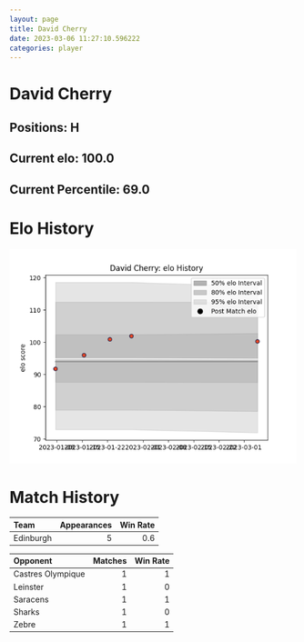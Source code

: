```yaml
---  
layout: page  
title: David Cherry  
date: 2023-03-06 11:27:10.596222  
categories: player  
---
```

# David Cherry

## Positions: H

## Current elo: 100.0

## Current Percentile: 69.0

# Elo History


![elo history](history_DavidCherry.png)
# Match History


| Team      |   Appearances |   Win Rate |
|:----------|--------------:|-----------:|
| Edinburgh |             5 |        0.6 |

| Opponent          |   Matches |   Win Rate |
|:------------------|----------:|-----------:|
| Castres Olympique |         1 |          1 |
| Leinster          |         1 |          0 |
| Saracens          |         1 |          1 |
| Sharks            |         1 |          0 |
| Zebre             |         1 |          1 |